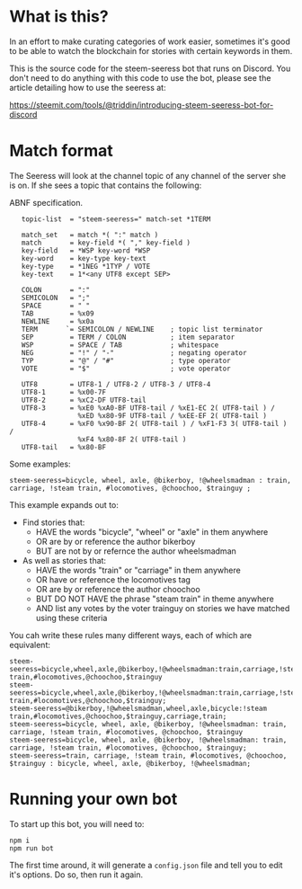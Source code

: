 # What is this?

In an effort to make curating categories of work easier, sometimes it's good to be able to watch the blockchain for stories with certain keywords in them.

This is the source code for the steem-seeress bot that runs on Discord. You don't need to do anything with this code to use the bot, please see the article detailing how to use the seeress at:

https://steemit.com/tools/@triddin/introducing-steem-seeress-bot-for-discord

# Match format

The Seeress will look at the channel topic of any channel of the server she is on. If she sees a topic that contains the following:

ABNF specification.
~~~
   topic-list  = "steem-seeress=" match-set *1TERM

   match_set   = match *( ":" match )
   match       = key-field *( "," key-field )
   key-field   = *WSP key-word *WSP
   key-word    = key-type key-text
   key-type    = *1NEG *1TYP / VOTE
   key-text    = 1*<any UTF8 except SEP>

   COLON       = ":"
   SEMICOLON   = ";"
   SPACE       = " "
   TAB         = %x09
   NEWLINE     = %x0a
   TERM       `= SEMICOLON / NEWLINE    ; topic list terminator
   SEP         = TERM / COLON           ; item separator
   WSP         = SPACE / TAB            ; whitespace
   NEG         = "!" / "-"              ; negating operator
   TYP         = "@" / "#"              ; type operator
   VOTE        = "$"                    ; vote operator

   UTF8        = UTF8-1 / UTF8-2 / UTF8-3 / UTF8-4
   UTF8-1      = %x00-7F
   UTF8-2      = %xC2-DF UTF8-tail
   UTF8-3      = %xE0 %xA0-BF UTF8-tail / %xE1-EC 2( UTF8-tail ) /
                 %xED %x80-9F UTF8-tail / %xEE-EF 2( UTF8-tail )
   UTF8-4      = %xF0 %x90-BF 2( UTF8-tail ) / %xF1-F3 3( UTF8-tail ) /
                 %xF4 %x80-8F 2( UTF8-tail )
   UTF8-tail   = %x80-BF
~~~

Some examples:
~~~
steem-seeress=bicycle, wheel, axle, @bikerboy, !@wheelsmadman : train, carriage, !steam train, #locomotives, @choochoo, $trainguy ;
~~~

This example expands out to:

* Find stories that:
  * HAVE the words "bicycle", "wheel" or "axle" in them anywhere
  * OR are by or reference the author bikerboy
  * BUT are not by or refernce the author wheelsmadman
* As well as stories that:
  * HAVE the words "train" or "carriage" in them anywhere
  * OR have or reference the locomotives tag
  * OR are by or reference the author choochoo
  * BUT DO NOT HAVE the phrase "steam train" in theme anywhere
  * AND list any votes by the voter trainguy on stories we have matched using these criteria

You cah write these rules many different ways, each of which are equivalent:

~~~
steem-seeress=bicycle,wheel,axle,@bikerboy,!@wheelsmadman:train,carriage,!steam train,#locomotives,@choochoo,$trainguy
steem-seeress=bicycle,wheel,axle,@bikerboy,!@wheelsmadman:train,carriage,!steam train,#locomotives,@choochoo,$trainguy;
steem-seeress=@bikerboy,!@wheelsmadman,wheel,axle,bicycle:!steam train,#locomotives,@choochoo,$trainguy,carriage,train;
steem-seeress=bicycle, wheel, axle, @bikerboy, !@wheelsmadman: train, carriage, !steam train, #locomotives, @choochoo, $trainguy
steem-seeress=bicycle, wheel, axle, @bikerboy, !@wheelsmadman: train, carriage, !steam train, #locomotives, @choochoo, $trainguy;
steem-seeress=train, carriage, !steam train, #locomotives, @choochoo, $trainguy : bicycle, wheel, axle, @bikerboy, !@wheelsmadman;
~~~

# Running your own bot

To start up this bot, you will need to:

~~~
npm i
npm run bot
~~~

The first time around, it will generate a `config.json` file and tell you to edit it's options. Do so, then run it again.

